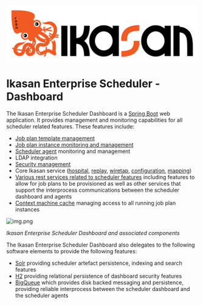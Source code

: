 ![IKASAN](../../../developer/docs/quickstart-images/Ikasan-title-transparent.png)

# Ikasan Enterprise Scheduler - Dashboard

The Ikasan Enterprise Scheduler Dashboard is a [Spring Boot](https://spring.io/projects/spring-boot) web application. It 
provides management and monitoring capabilities for all scheduler related features. These features include:
- [Job plan template management](./job-plans/job-plan-templates.md)
- [Job plan instance monitoring and management](./job-plans/job-plan-templates.md)
- [Scheduler agent](../agent/readme.md) monitoring and management
- LDAP integration
- [Security management](../../dashboard/security.md)
- Core Ikasan service ([hospital](../../../hospital/Readme.md), [replay](../../../replay/Readme.md), [wiretap](../../../wiretap/Readme.md), [configuration](../../../configuration-service/Readme.md), [mapping](../../../mapping/Readme.md))
- [Various rest services related to scheduler features](../rest/scheduler-dashboard-rest-services.md) including features to allow for job plans to be provisioned as well as other services that support the interprocess communications between the scheduler dashboard and agents
- [Context machine cache](../job-orchestration/core/context-machine-cache.md) managing access to all running job plan instances


![img.png](../../images/ikasan-scheduler-dashboard-with-context-machine-cache-white.png)

*Ikasan Enterprise Scheduler Dashboard and associated components*

The Ikasan Enterprise Scheduler Dashboard also delegates to the following software elements to provide the following features:

- [Solr](https://solr.apache.org/) providing scheduler artefact persistence, indexing and search features
- [H2](https://www.h2database.com/html/main.html) providing relational persistence of dashboard security features
- [BigQueue](https://github.com/ikasanEIP/bigqueue) which provides disk backed messaging and persistence, providing reliable interprocess between the scheduler dashboard and the scheduler agents


